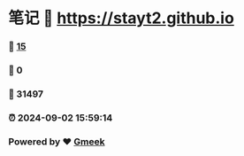 # 笔记 :link: https://stayt2.github.io 
### :page_facing_up: [15](https://stayt2.github.io/tag.html) 
### :speech_balloon: 0 
### :hibiscus: 31497 
### :alarm_clock: 2024-09-02 15:59:14 
### Powered by :heart: [Gmeek](https://github.com/Meekdai/Gmeek)
